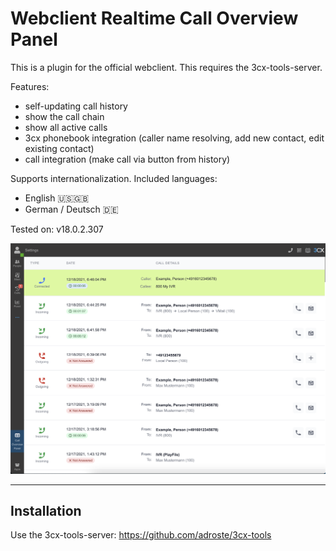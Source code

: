 # Webclient Realtime Call Overview Panel

This is a plugin for the official webclient. This requires the 3cx-tools-server.

Features:
* self-updating call history
* show the call chain
* show all active calls
* 3cx phonebook integration (caller name resolving, add new contact, edit existing contact)
* call integration (make call via button from history)

Supports internationalization. Included languages:
* English 🇺🇸🇬🇧
* German / Deutsch 🇩🇪

Tested on: v18.0.2.307

![](./screenshot-webclient.png)

---

## Installation

Use the 3cx-tools-server: https://github.com/adroste/3cx-tools